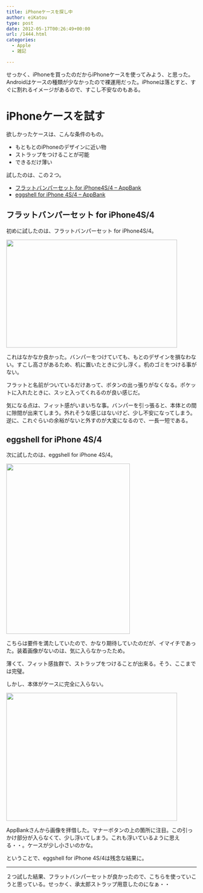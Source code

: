 ```yaml
---
title: iPhoneケースを探し中
author: eiKatou
type: post
date: 2012-05-17T00:26:49+00:00
url: /1444.html
categories:
  - Apple
  - 雑記

---
```

せっかく、iPhoneを買ったのだからiPhoneケースを使ってみよう、と思った。Androidはケースの種類が少なかったので裸運用だった。iPhoneは落とすと、すぐに割れるイメージがあるので、すこし不安なのもある。

# iPhoneケースを試す

欲しかったケースは、こんな条件のもの。

  * もともとのiPhoneのデザインに近い物
  * ストラップをつけることが可能
  * できるだけ薄い

試したのは、この２つ。

  * [フラットバンパーセット for iPhone4S/4 &#8211; AppBank][1]
  * [eggshell for iPhone 4S/4 &#8211; AppBank][2]

## フラットバンパーセット for iPhone4S/4

初めに試したのは、フラットバンパーセット for iPhone4S/4。
  
[<img src="http://eikatou.net/blog/wp-content/uploads/2012/05/20120517a.jpg" alt="" title="20120517a" width="452" height="286" class="alignnone size-full wp-image-1449" srcset="/uploads/2012/05/20120517a.jpg 452w, /uploads/2012/05/20120517a-300x189.jpg 300w" sizes="(max-width: 452px) 100vw, 452px" />][3] 

これはなかなか良かった。バンパーをつけていても、もとのデザインを損なわない。すこし高さがあるため、机に置いたときに少し浮く。机のゴミをつける事がない。

<!--more-->

フラットと名前がついているだけあって、ボタンの出っ張りがなくなる。ポケットに入れたときに、スッと入ってくれるのが良い感じだ。 

気になる点は、フィット感がいまいちな事。バンパーを引っ張ると、本体との間に隙間が出来てしまう。外れそうな感じはないけど、少し不安になってしまう。逆に、これぐらいの余裕がないと外すのが大変になるので、一長一短である。 

## eggshell for iPhone 4S/4

次に試したのは、eggshell for iPhone 4S/4。
  
[<img src="http://eikatou.net/blog/wp-content/uploads/2012/05/20120517b.jpg" alt="" title="20120517b" width="327" height="451" class="alignnone size-full wp-image-1448" srcset="/uploads/2012/05/20120517b.jpg 327w, /uploads/2012/05/20120517b-217x300.jpg 217w" sizes="(max-width: 327px) 100vw, 327px" />][4] 

こちらは要件を満たしていたので、かなり期待していたのだが、イマイチであった。装着画像がないのは、気に入らなかったため。

薄くて、フィット感抜群で、ストラップをつけることが出来る。そう、ここまでは完璧。

しかし、本体がケースに完全に入らない。
  
[<img src="http://eikatou.net/blog/wp-content/uploads/2012/05/20120517c.jpg" alt="" title="20120517c" width="452" height="339" class="alignnone size-full wp-image-1447" srcset="/uploads/2012/05/20120517c.jpg 452w, /uploads/2012/05/20120517c-300x225.jpg 300w, /uploads/2012/05/20120517c-400x300.jpg 400w" sizes="(max-width: 452px) 100vw, 452px" />][5]
  
AppBankさんから画像を拝借した。マナーボタンの上の箇所に注目。この引っかけ部分が入らなくて、少し浮いてしまう。これも浮いているように思える・・。ケースが少し小さいのかな。

ということで、eggshell for iPhone 4S/4は残念な結果に。

* * *

２つ試した結果、フラットバンパーセットが良かったので、こちらを使っていこうと思っている。せっかく、承太郎ストラップ用意したのになぁ・・

 [1]: http://www.appbank.net/2012/04/26/goods-books/402175.php
 [2]: http://www.appbank.net/2011/11/29/iphone-news/329589.php
 [3]: http://eikatou.net/blog/wp-content/uploads/2012/05/20120517a.jpg
 [4]: http://eikatou.net/blog/wp-content/uploads/2012/05/20120517b.jpg
 [5]: http://eikatou.net/blog/wp-content/uploads/2012/05/20120517c.jpg
